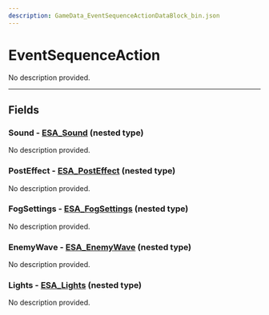 ```yaml
---
description: GameData_EventSequenceActionDataBlock_bin.json
---
```


# EventSequenceAction

No description provided.

***

## Fields

### Sound - [ESA_Sound](../../nested-types/esa_sound.md) (nested type)

No description provided.

### PostEffect - [ESA_PostEffect](../../nested-types/esa_posteffect.md) (nested type)

No description provided.

### FogSettings - [ESA_FogSettings](../../nested-types/esa_fogsettings.md) (nested type)

No description provided.

### EnemyWave - [ESA_EnemyWave](../../nested-types/esa_enemywave.md) (nested type)

No description provided.

### Lights - [ESA_Lights](../../nested-types/esa_lights.md) (nested type)

No description provided.

